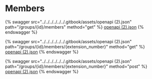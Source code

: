 # Members

{% swagger src="../../../../../../.gitbook/assets/openapi (2).json" path="/groups/{id}/members" method="get" %}
[openapi (2).json](<../../../../../../.gitbook/assets/openapi (2).json>)
{% endswagger %}

{% swagger src="../../../../../../.gitbook/assets/openapi (2).json" path="/groups/{id}/members/{extension_number}" method="get" %}
[openapi (2).json](<../../../../../../.gitbook/assets/openapi (2).json>)
{% endswagger %}

{% swagger src="../../../../../../.gitbook/assets/openapi (2).json" path="/groups/{id}/members/{extension_number}" method="post" %}
[openapi (2).json](<../../../../../../.gitbook/assets/openapi (2).json>)
{% endswagger %}
